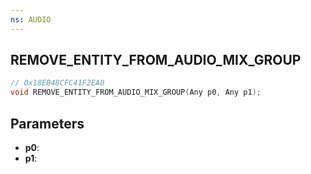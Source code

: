 ```yaml
---
ns: AUDIO
---
```

## REMOVE_ENTITY_FROM_AUDIO_MIX_GROUP

```c
// 0x18EB48CFC41F2EA0
void REMOVE_ENTITY_FROM_AUDIO_MIX_GROUP(Any p0, Any p1);
```

## Parameters
* **p0**:
* **p1**:
